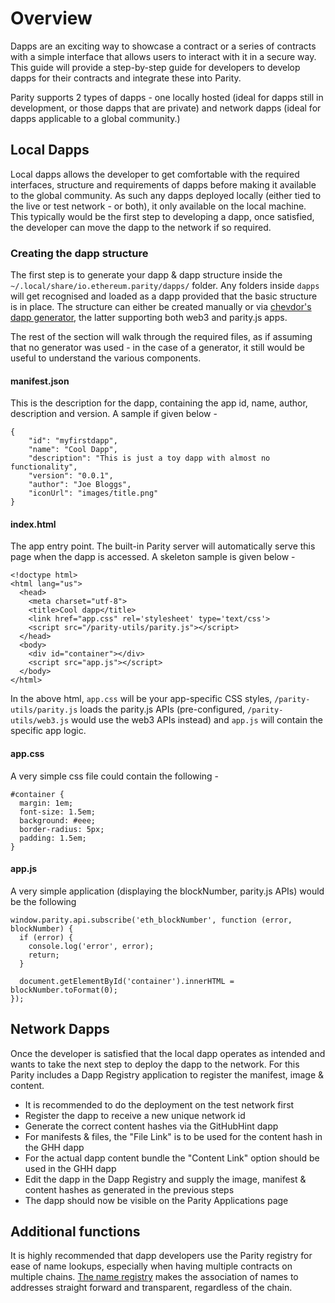 # Overview

Dapps are an exciting way to showcase a contract or a series of contracts with a simple interface that allows users to interact with it in a secure way. This guide will provide a step-by-step guide for developers to develop dapps for their contracts and integrate these into Parity.

Parity supports 2 types of dapps - one locally hosted (ideal for dapps still in development, or those dapps that are private) and network dapps (ideal for dapps applicable to a global community.)


## Local Dapps

Local dapps allows the developer to get comfortable with the required interfaces, structure and requirements of dapps before making it available to the global community. As such any dapps deployed locally (either tied to the live or test network - or both), it only available on the local machine. This typically would be the first step to developing a dapp, once satisfied, the developer can move the dapp to the network if so required.

### Creating the dapp structure

The first step is to generate your dapp & dapp structure inside the `~/.local/share/io.ethereum.parity/dapps/` folder. Any folders inside `dapps` will get recognised and loaded as a dapp provided that the basic structure is in place. The structure can either be created manually or via [chevdor's dapp generator](https://github.com/chevdor/generator-ethdapp), the latter supporting both web3 and parity.js apps.

The rest of the section will walk through the required files, as if assuming that no generator was used - in the case of a generator, it still would be useful to understand the various components.

#### manifest.json

This is the description for the dapp, containing the app id, name, author, description and version. A sample if given below -

    {
        "id": "myfirstdapp",
        "name": "Cool Dapp",
        "description": "This is just a toy dapp with almost no functionality",
        "version": "0.0.1",
        "author": "Joe Bloggs",
        "iconUrl": "images/title.png"
    }

#### index.html

The app entry point. The built-in Parity server will automatically serve this page when the dapp is accessed. A skeleton sample is given below -

    <!doctype html>
    <html lang="us">
      <head>
        <meta charset="utf-8">
        <title>Cool dapp</title>
        <link href="app.css" rel='stylesheet' type='text/css'>
        <script src="/parity-utils/parity.js"></script>
      </head>
      <body>
        <div id="container"></div>
        <script src="app.js"></script>
      </body>
    </html>

In the above html, `app.css` will be your app-specific CSS styles, `/parity-utils/parity.js` loads the parity.js APIs (pre-configured, `/parity-utils/web3.js` would use the web3 APIs instead) and `app.js` will contain the specific app logic.

#### app.css

A very simple css file could contain the following -

    #container {
      margin: 1em;
      font-size: 1.5em;
      background: #eee;
      border-radius: 5px;
      padding: 1.5em;
    }

#### app.js

A very simple application (displaying the blockNumber, parity.js APIs) would be the following

    window.parity.api.subscribe('eth_blockNumber', function (error, blockNumber) {
      if (error) {
        console.log('error', error);
        return;
      }

      document.getElementById('container').innerHTML = blockNumber.toFormat(0);
    });

## Network Dapps

Once the developer is satisfied that the local dapp operates as intended and wants to take the next step to deploy the dapp to the network. For this Parity includes a Dapp Registry application to register the manifest, image & content.

- It is recommended to do the deployment on the test network first
- Register the dapp to receive a new unique network id
- Generate the correct content hashes via the GitHubHint dapp
- For manifests & files, the "File Link" is to be used for the content hash in the GHH dapp
- For the actual dapp content bundle the "Content Link" option should be used in the GHH dapp
- Edit the dapp in the Dapp Registry and supply the image, manifest & content hashes as generated in the previous steps
- The dapp should now be visible on the Parity Applications page

## Additional functions

It is highly recommended that dapp developers use the Parity registry for ease of name lookups, especially when having multiple contracts on multiple chains. [The name registry](https://github.com/paritytech/parity/wiki/Parity-name-registry) makes the association of names to addresses straight forward and transparent, regardless of the chain.
